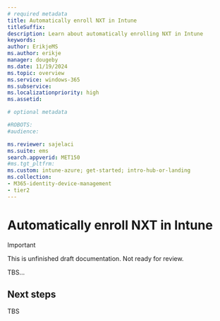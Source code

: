 ```yaml
---
# required metadata
title: Automatically enroll NXT in Intune
titleSuffix:
description: Learn about automatically enrolling NXT in Intune
keywords:
author: ErikjeMS  
ms.author: erikje
manager: dougeby
ms.date: 11/19/2024
ms.topic: overview
ms.service: windows-365
ms.subservice:
ms.localizationpriority: high
ms.assetid: 

# optional metadata

#ROBOTS:
#audience:

ms.reviewer: sajelaci
ms.suite: ems
search.appverid: MET150
#ms.tgt_pltfrm:
ms.custom: intune-azure; get-started; intro-hub-or-landing
ms.collection:
- M365-identity-device-management
- tier2
---
```


# Automatically enroll NXT in Intune

> [!IMPORTANT]
> This is unfinished draft documentation. Not ready for review.

TBS...


<!-- ########################## -->
## Next steps

TBS